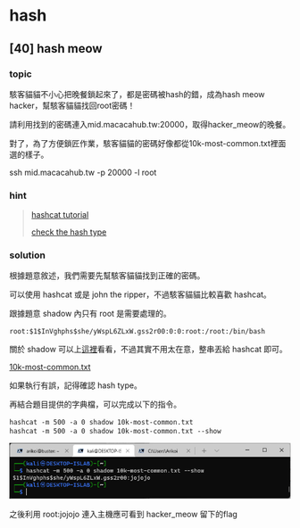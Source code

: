 # hash

## [40] hash meow
### **topic**
駭客貓貓不小心把晚餐鎖起來了，都是密碼被hash的錯，成為hash meow hacker，幫駭客貓貓找回root密碼！

請利用找到的密碼連入mid.macacahub.tw:20000，取得hacker_meow的晚餐。

對了，為了方便鎖匠作業，駭客貓貓的密碼好像都從10k-most-common.txt裡面選的樣子。

ssh mid.macacahub.tw -p 20000 -l root

### **hint**
> [hashcat tutorial](https://resources.infosecinstitute.com/topic/hashcat-tutorial-beginners/)
> 
> [check the hash type](https://hashes.com/en/tools/hash_identifier)

### **solution**
根據題意敘述，我們需要先幫駭客貓貓找到正確的密碼。

可以使用 hashcat 或是 john the ripper，不過駭客貓貓比較喜歡 hashcat。

跟據題意 shadow 內只有 root 是需要處理的。
```shell
root:$1$InVghphs$she/yWspL6ZLxW.gss2r00:0:0:root:/root:/bin/bash
```

關於 shadow 可以上[這裡](https://blog.gtwang.org/linux/linux-etc-shadow-file-format/)看看，不過其實不用太在意，整串丟給 hashcat 即可。

[10k-most-common.txt](https://github.com/danielmiessler/SecLists/blob/master/Passwords/Common-Credentials/10k-most-common.txt)

如果執行有誤，記得確認 hash type。

再結合題目提供的字典檔，可以完成以下的指令。

```shell=
hashcat -m 500 -a 0 shadow 10k-most-common.txt
hashcat -m 500 -a 0 shadow 10k-most-common.txt --show
```

![](./img/hash_hashcat.png)

之後利用 root:jojojo 連入主機應可看到 hacker_meow 留下的flag

